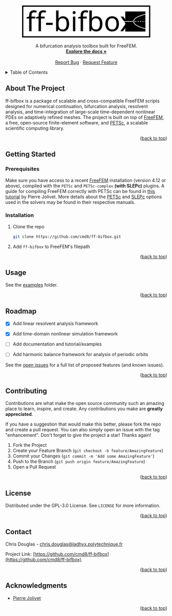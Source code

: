 <!-- TOP -->
<a name="readme-top"></a>

<!-- PROJECT LOGO -->
<br />
<div align="center">
  <a href="https://github.com/cmd8/ff-bifbox">
    <img src="logo.svg" alt="Logo" width="400" height="100">
  </a>

  <p align="center">
    A bifurcation analysis toolbox built for FreeFEM.
    <br />
    <a href="https://github.com/cmd8/ff-bifbox"><strong>Explore the docs »</strong></a>
    <br />
    <br />
    <a href="https://github.com/cmd8/ff-bifbox/issues">Report Bug</a>
    ·
    <a href="https://github.com/cmd8/ff-bifbox/issues">Request Feature</a>
  </p>
</div>



<!-- TABLE OF CONTENTS -->
<details>
  <summary>Table of Contents</summary>
  <ol>
    <li>
      <a href="#about-the-project">About The Project</a>
    </li>
    <li>
      <a href="#getting-started">Getting Started</a>
      <ul>
        <li><a href="#prerequisites">Prerequisites</a></li>
        <li><a href="#installation">Installation</a></li>
      </ul>
    </li>
    <li><a href="#usage">Usage</a></li>
    <li><a href="#roadmap">Roadmap</a></li>
    <li><a href="#contributing">Contributing</a></li>
    <li><a href="#license">License</a></li>
    <li><a href="#contact">Contact</a></li>
    <li><a href="#acknowledgments">Acknowledgments</a></li>
  </ol>
</details>



<!-- ABOUT THE PROJECT -->
## About The Project

ff-bifbox is a package of scalable and cross-compatible FreeFEM scripts designed for numerical continuation, bifurcation analysis, resolvent analysis, and time-integration of large-scale time-dependent nonlinear PDEs on adaptively refined meshes. The project is built on top of [FreeFEM](https://freefem.org/), a free, open-source finite-element software, and [PETSc](https://petsc.org/), a scalable scientific computing library.

<p align="right">(<a href="#readme-top">back to top</a>)</p>



<!-- GETTING STARTED -->
## Getting Started
### Prerequisites
Make sure you have access to a recent [FreeFEM](https://freefem.org/) installation (version 4.12 or above), compiled with the `PETSc` and `PETSc-complex` **(with SLEPc)** plugins. A guide for compiling FreeFEM correctly with PETSc can be found in [this tutorial](https://joliv.et/FreeFem-tutorial/) by Pierre Jolivet. More details about the [PETSc](https://petsc.org/release/docs/manual/) and [SLEPc](http://slepc.upv.es/documentation/slepc.pdf) options used in the solvers may be found in their respective manuals.

### Installation

1. Clone the repo
   ```sh
   git clone https://github.com/cmd8/ff-bifbox.git
   ```
2. Add `ff-bifbox` to FreeFEM's filepath

<p align="right">(<a href="#readme-top">back to top</a>)</p>



<!-- USAGE EXAMPLES -->
## Usage

See the [examples](https://github.com/cmd8/ff-bifbox/tree/main/examples) folder.

<p align="right">(<a href="#readme-top">back to top</a>)</p>



<!-- ROADMAP -->
## Roadmap

- [x] Add linear resolvent analysis framework
- [x] Add time-domain nonlinear simulation framework
- [ ] Add documentation and tutorial/examples
- [ ] Add harmonic balance framework for analysis of periodic orbits


See the [open issues](https://github.com/cmd8/ff-bifbox/issues) for a full list of proposed features (and known issues).

<p align="right">(<a href="#readme-top">back to top</a>)</p>



<!-- CONTRIBUTING -->
## Contributing

Contributions are what make the open source community such an amazing place to learn, inspire, and create. Any contributions you make are **greatly appreciated**.

If you have a suggestion that would make this better, please fork the repo and create a pull request. You can also simply open an issue with the tag "enhancement".
Don't forget to give the project a star! Thanks again!

1. Fork the Project
2. Create your Feature Branch (`git checkout -b feature/AmazingFeature`)
3. Commit your Changes (`git commit -m 'Add some AmazingFeature'`)
4. Push to the Branch (`git push origin feature/AmazingFeature`)
5. Open a Pull Request

<p align="right">(<a href="#readme-top">back to top</a>)</p>



<!-- LICENSE -->
## License

Distributed under the GPL-3.0 License. See `LICENSE` for more information.

<p align="right">(<a href="#readme-top">back to top</a>)</p>



<!-- CONTACT -->
## Contact

Chris Douglas - chris.douglas@ladhyx.polytechnique.fr

Project Link: [https://github.com/cmd8/ff-bifbox](https://github.com/cmd8/ff-bifbox)

<p align="right">(<a href="#readme-top">back to top</a>)</p>



<!-- ACKNOWLEDGMENTS -->
## Acknowledgments

* [Pierre Jolivet](https://joliv.et/)

<p align="right">(<a href="#readme-top">back to top</a>)</p>
